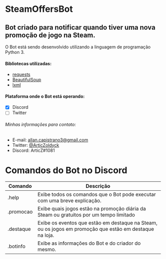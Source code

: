 # SteamOffersBot
## Bot criado para notificar quando tiver uma nova promoção de jogo na Steam. ##

O Bot está sendo desenvolvido utilizando a linguagem de programação Python 3.

#### Bibliotecas utilizadas: ####
- [requests](https://pypi.org/project/requests/)
- [BeautifulSoup](https://pypi.org/project/beautifulsoup4/)
- [lxml](https://pypi.org/project/lxml/)

#### Plataforma onde o Bot está operando: ####
- [x] Discord
- [ ] Twitter

###### Minhas informações para contato: ######
- E-mail: allan.capistrano3@gmail.com
- Twitter: [@ArticZoldyck](https://twitter.com/ArticZoldyck)
- Discord: ArticZ#1081

# Comandos do Bot no Discord
Comando | Descrição
------- | ---------
.help | Exibe todos os comandos que o Bot pode executar com uma breve explicação.
.promocao | Exibe quais jogos estão na promoção diária da Steam ou gratuitos por um tempo limitado
.destaque | Exibe os eventos que estão em destaque na Steam, ou os jogos em promoção que estão em destaque na loja.
.botinfo | Exibe as informações do Bot e do criador do mesmo.
